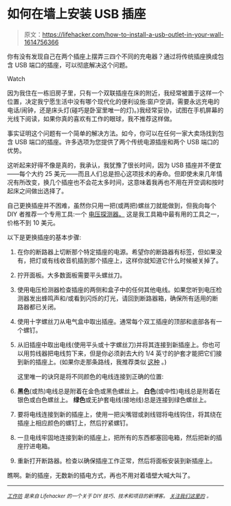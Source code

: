 # 如何在墙上安装 USB 插座

> 原文：<https://lifehacker.com/how-to-install-a-usb-outlet-in-your-wall-1614756366>

你有没有发现自己在两个插座上摆弄三四个不同的充电器？通过将传统插座换成包含 USB 端口的插座，可以彻底解决这个问题。

Watch

因为我住在一栋旧房子里，只有一个双联插座在床的附近，我经常被置于这样一个位置，决定我宁愿生活中没有哪个现代化的便利设施:窗户空调，需要永远充电的电话/闹钟，还是床头灯(碰巧是卧室里唯一的灯)。)我经常妥协，试图在手机屏幕的光线下阅读，如果你真的喜欢有工作的眼球，我不推荐这样做。

事实证明这个问题有一个简单的解决方法。如今，你可以在任何一家大卖场找到包含 USB 端口的插座。许多选项为您提供了两个传统电源插座和两个 USB 端口的优势。

这听起来好得不像是真的，我承认，我犹豫了很长时间，因为 USB 插座并不便宜——每个大约 25 美元——而且人们总是担心这项技术的寿命。但即使未来几年情况有所改变，换几个插座也不会花太多时间，这意味着我再也不用在开空调和按时起床之间做出选择了。

自己更换插座并不困难，虽然你只用一把(或两把)螺丝刀就能做到，但我向每个 DIY 者推荐一个专用工具:一个 [电压探测器。](http://www.lowes.com/pd_464286-295-40110N_0__?productId=50129720&Ntt=voltmeter&pl=1¤tURL=%3FNtt%3Dvoltmeter&facetInfo=) 这是我工具箱中最有用的工具之一，价格不到 10 美元。

以下是更换插座的基本步骤:

1.  在你的断路器上切断那个特定插座的电源。希望你的断路器有标签，但如果没有，把灯或有线收音机插到那个插座上，这样你就知道它什么时候被关掉了。
2.  拧开面板。大多数面板需要平头螺丝刀。
3.  使用电压检测器检查插座的两侧和盒子中的任何其他电线。如果您听到电压检测器发出蜂鸣声和/或看到闪烁的灯光，请回到断路器箱，确保所有适用的断路器都已关闭。
4.  使用十字螺丝刀从电气盒中取出插座。通常每个双工插座的顶部和底部各有一个螺钉。
5.  从旧插座中取出电线(使用平头或十字螺丝刀)并将其连接到新插座上。你也可以用剪线器把电线剪下来，但是你必须剥去大约 1/4 英寸的护套才能把它们接到新的插座上。(如果你走那条路线，我推荐类似 [这种](http://www.lowes.com/pd_473050-295-S1018STR_4294722450__?productId=50081500&Ns=p_product_qty_sales_dollar%7C1&pl=1¤tURL=%3FNs%3Dp_product_qty_sales_dollar%7C1&facetInfo=%20) 。)

    这里唯一的诀窍是将不同颜色的电线连接到正确的位置:
6.  **黑色**(或热)电线总是附着在金色或黑色螺丝上。
    **白色**(或中性)电线总是附着在银色或白色螺丝上。
    **绿色**或无护套电线(接地线)总是连接到绿色螺丝上。
7.  要将电线连接到新的插座上，使用一把尖嘴钳或剥线钳将电线钩住，将其绕在插座上相应颜色的螺钉上，然后拧紧螺钉。
8.  一旦电线牢固地连接到新的插座上，把所有的东西都塞回电箱，然后把新的插座拧进电箱。
9.  重新打开断路器。检查以确保插座工作正常，然后将面板安装到新插座上。

瞧啊。新的插座，无数新的插电方式，再也不用对着墙壁大喊大叫了。

* * *

[<small>*工作坊*</small>](http://workshop.lifehacker.com/) <small>*是来自 Lifehacker 的一个关于 DIY 技巧、技术和项目的新博客。*</small> [<small>*关注我们这里的*</small>](https://twitter.com/WorkshopLH) <small>*。*</small>